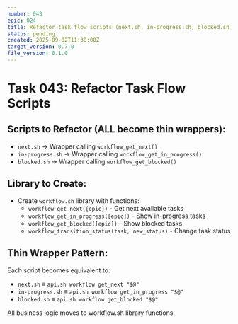 ```yaml
---
number: 043
epic: 024
title: Refactor task flow scripts (next.sh, in-progress.sh, blocked.sh)
status: pending
created: 2025-09-02T11:30:00Z
target_version: 0.7.0
file_version: 0.1.0
---
```


# Task 043: Refactor Task Flow Scripts

## Scripts to Refactor (ALL become thin wrappers):
- `next.sh` → Wrapper calling `workflow_get_next()` 
- `in-progress.sh` → Wrapper calling `workflow_get_in_progress()`
- `blocked.sh` → Wrapper calling `workflow_get_blocked()`

## Library to Create:
- Create `workflow.sh` library with functions:
   - `workflow_get_next([epic])` - Get next available tasks
   - `workflow_get_in_progress([epic])` - Show in-progress tasks  
   - `workflow_get_blocked([epic])` - Show blocked tasks
   - `workflow_transition_status(task, new_status)` - Change task status

## Thin Wrapper Pattern:
Each script becomes equivalent to:
- `next.sh` ≡ `api.sh workflow get_next "$@"`
- `in-progress.sh` ≡ `api.sh workflow get_in_progress "$@"`  
- `blocked.sh` ≡ `api.sh workflow get_blocked "$@"`

All business logic moves to workflow.sh library functions.